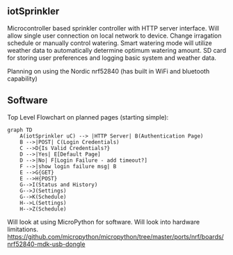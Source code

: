 ## iotSprinkler 

Microcontroller based sprinkler controller with HTTP server interface. Will allow single user connection on local network to device. Change irragation schedule or manually control watering. Smart watering mode will utilize weather data to automatically determine optimum watering amount. SD card for storing user preferences and logging basic system and weather data. 

Planning on using the Nordic nrf52840 (has built in WiFi and bluetooth capability)

## Software
Top Level Flowchart on planned pages (starting simple):
```mermaid
graph TD
    A(iotSprinkler uC) --> |HTTP Server| B(Authentication Page)
    B -->|POST| C(Login Credentials)
    C -->D{Is Valid Credentials?}
    D -->|Yes| E[Default Page]
    D -->|No| F[Login Failure - add timeout?]
    F -->|show login failure msg| B 
    E -->G{GET}
    E -->H{POST}
    G-->I(Status and History)
    G-->J(Settings)
    G-->K(Schedule)
    H-->L(Settings)
    H-->Z(Schedule)
```
Will look at using MicroPython for software. Will look into hardware limitations.
https://github.com/micropython/micropython/tree/master/ports/nrf/boards/nrf52840-mdk-usb-dongle


